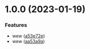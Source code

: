 # 1.0.0 (2023-01-19)


### Features

* wew ([a53e72e](https://github.com/agungvr/anak/commit/a53e72e07a377c094c273620e079dbe0f9d0955b))
* wew ([aa53a9a](https://github.com/agungvr/anak/commit/aa53a9aa99d6787a1fe60fff8fb6ab27400e1f4b))
